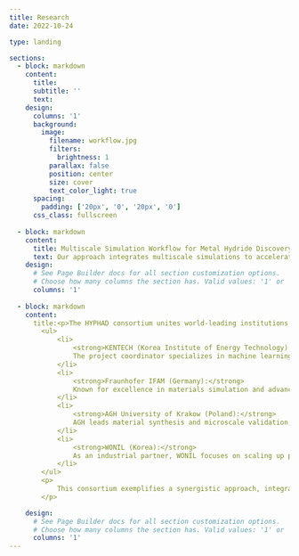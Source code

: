 ```yaml
---
title: Research
date: 2022-10-24

type: landing

sections:
  - block: markdown
    content:
      title:
      subtitle: ''
      text:
    design:
      columns: '1'
      background:
        image: 
          filename: workflow.jpg
          filters:
            brightness: 1
          parallax: false
          position: center
          size: cover
          text_color_light: true
      spacing:
        padding: ['20px', '0', '20px', '0']
      css_class: fullscreen
      
  - block: markdown
    content:
      title: Multiscale Simulation Workflow for Metal Hydride Discovery
      text: Our approach integrates multiscale simulations to accelerate the discovery of innovative metal hydrides. Starting with atomistic models, we leverage machine learning potentials like CHGNet to predict material properties rapidly and accurately. These predictions feed into mesoscale CALPHAD simulations to model thermodynamic and sorption properties. Kinetic Monte Carlo methods simulate reaction kinetics and degradation behaviors. Experimental validation at the microscale ensures the reliability of predictions and refines the models. This iterative workflow enables efficient scaling from lab synthesis to industrial production, bridging theoretical insights and practical applications in hydrogen storage technologies.
    design:
      # See Page Builder docs for all section customization options.
      # Choose how many columns the section has. Valid values: '1' or '2'.
      columns: '1'
      
  - block: markdown
    content:
      title:<p>The HYPHAD consortium unites world-leading institutions and industry partners to address the challenges in developing cost-effective and high-performing metal hydrides for hydrogen applications. This interdisciplinary team combines expertise from Korea, Germany, and Poland, fostering collaboration between academic institutions, research centers, and industrial stakeholders.</p><h2>Consortium Partners</h2>
        <ul>
            <li>
                <strong>KENTECH (Korea Institute of Energy Technology):</strong> 
                The project coordinator specializes in machine learning and energy materials, driving the development of AI-based multiscale simulations and workflows.
            </li>
            <li>
                <strong>Fraunhofer IFAM (Germany):</strong> 
                Known for excellence in materials simulation and advanced characterization, IFAM contributes expertise in CALPHAD modeling and experimental validation.
            </li>
            <li>
                <strong>AGH University of Krakow (Poland):</strong> 
                AGH leads material synthesis and microscale validation, leveraging its strong research base in metallurgy and hydrogen technologies.
            </li>
            <li>
                <strong>WONIL (Korea):</strong> 
                As an industrial partner, WONIL focuses on scaling up production methods and aligning research outcomes with commercial hydrogen storage solutions.
            </li>
        </ul>
        <p>
            This consortium exemplifies a synergistic approach, integrating advanced computational tools, experimental rigor, and industrial application to create transformative solutions for sustainable hydrogen technologies. By leveraging the unique strengths of each partner, the project aims to pioneer a new generation of efficient and cost-effective metal hydrides.
        </p>

    design:
      # See Page Builder docs for all section customization options.
      # Choose how many columns the section has. Valid values: '1' or '2'.
      columns: '1'
---
```

